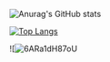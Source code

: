 ![Anurag's GitHub stats](https://github-readme-stats.vercel.app/api?username=zhdandeveloper&show_icons=true&theme=dark)


[![Top Langs](https://github-readme-stats.vercel.app/api/top-langs/?username=zhdandeveloper&layout=compact&theme=dark)](https://github.com/anuraghazra/github-readme-stats)

![![6ARa1dH87oU](https://s19.aconvert.com/convert/p3r68-cdx67/o04zk-m01z1.gif)
